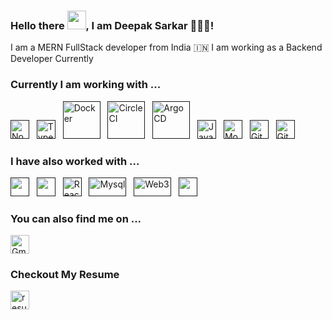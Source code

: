 ### Hello there <img src="https://raw.githubusercontent.com/MartinHeinz/MartinHeinz/master/wave.gif" width="30px">, I am Deepak Sarkar 👩🏻‍💻!

I am a MERN FullStack developer from India 🇮🇳 I am working as a Backend Developer Currently 

### Currently I am working with ...

<a href="" target="_blank" title="Node.js" rel="noreferrer"><img src="https://www.vectorlogo.zone/logos/nodejs/nodejs-icon.svg" alt="Node.js" width="30" height="30"/></a>&nbsp;&nbsp;
<a href="" target="_blank" title="TypeScript" rel="noreferrer"><img src="https://www.vectorlogo.zone/logos/typescriptlang/typescriptlang-icon.svg" alt="TypeScript" width="30" height="30"/></a>&nbsp;&nbsp;
<a href="" target="_blank" title="Docker" rel="noreferrer"><img src="https://www.vectorlogo.zone/logos/docker/docker-icon.svg" alt="Docker" width="60" height="60"/></a>&nbsp;&nbsp;
<a href="" target="_blank" title="CircleCI" rel="noreferrer"><img src="https://www.vectorlogo.zone/logos/circleci/circleci-ar21.svg" alt="CircleCI" width="60" height="60"/></a>&nbsp;&nbsp;
<a href="" target="_blank" title="ArdoCD" rel="noreferrer"><img src="https://www.vectorlogo.zone/logos/argoprojio/argoprojio-ar21.svg" alt="ArgoCD" width="60" height="60"/></a>&nbsp;&nbsp;
<a href="" target="_blank" title="JavaScript" rel="noreferrer"><img src="https://www.freepnglogos.com/uploads/javascript-png/javascript-vector-logo-yellow-png-transparent-javascript-vector-12.png" alt="JavaScript" width="30" height="30"/></a>&nbsp;&nbsp;
<a href="" target="_blank" title="MongoDB" rel="noreferrer"><img src="https://www.vectorlogo.zone/logos/mongodb/mongodb-icon.svg" alt="Mongo" width="30" height="30"/></a>&nbsp;&nbsp;
<a href="" target="_blank" title="Git" rel="noreferrer"><img src="https://www.vectorlogo.zone/logos/git-scm/git-scm-icon.svg" alt="Git" width="30" height="30"/></a>&nbsp;&nbsp;
<a href="" target="_blank" title="GitHub" rel="noreferrer"><img src="https://www.vectorlogo.zone/logos/github/github-tile.svg" alt="GitHub" width="30" height="30"/></a>&nbsp;&nbsp;

### I have also worked with ...

<a href="" title="HTML" target="_blank" rel="noreferrer"><img src="https://www.vectorlogo.zone/logos/w3_html5/w3_html5-icon.svg" alt="" width="30" height="30"/></a>&nbsp;&nbsp;
<a href="" title="CSS" target="_blank" rel="noreferrer"><img src="https://www.vectorlogo.zone/logos/w3_css/w3_css-icon.svg" alt="" width="30" height="30"/></a>&nbsp;&nbsp;
<a href="" target="_blank" title="ReactJS" rel="noreferrer"><img src="https://www.vectorlogo.zone/logos/reactjs/reactjs-icon.svg" alt="ReactJS" width="30" height="30"/></a>&nbsp;&nbsp;
<a href="" target="_blank" title="Mysql" rel="noreferrer"><img src="https://www.vectorlogo.zone/logos/mysql/mysql-official.svg" alt="Mysql" width="60" height="30"/></a>&nbsp;&nbsp;
<a href="" target="_blank" title="Web3" rel="noreferrer"><img src="https://uxwing.com/wp-content/themes/uxwing/download/web-app-development/web-3-icon.png" alt="Web3" width="60" height="30"/></a>&nbsp;&nbsp;
<a href="" title="Postman" target="_blank" rel="noreferrer"><img src="https://www.vectorlogo.zone/logos/getpostman/getpostman-icon.svg" alt="" width="30" height="30"/></a>&nbsp;&nbsp;



### You can also find me on ...

<a href="mailto:deepsk3697@gmail.com" target="_blank" title="deepsk3697@gmail.com" rel="noreferrer"><img src="https://www.vectorlogo.zone/logos/gmail/gmail-tile.svg" alt="Gmail" width="30" height="30"/></a>

### Checkout My Resume

<a href="https://drive.google.com/file/d/1KjHwplm_2qR1Lu6L-lvpGPItqo0QhNwH/view" target="_blank" title="resume" rel="noreferrer"><img src="https://www.reshot.com/preview-assets/icons/XTALQHGEVC/resume-XTALQHGEVC.svg" alt="resume" width="30" height="30"/></a>


